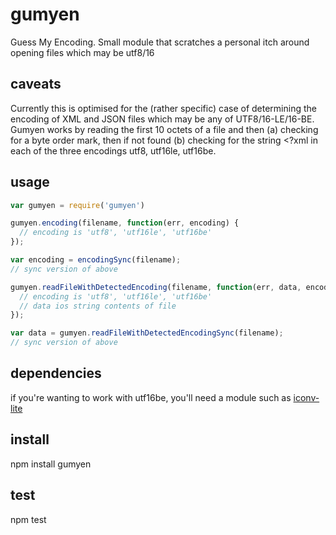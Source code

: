 # gumyen
Guess My Encoding. Small module that scratches a personal itch around opening files which may be utf8/16

## caveats
Currently this is optimised for the (rather specific) case of determining the encoding of XML and JSON files which may be any of UTF8/16-LE/16-BE. Gumyen works by reading the first 10 octets of a file and then (a) checking for a byte order mark, then if not found (b) checking for the string <?xml in each of the three encodings utf8, utf16le, utf16be.

## usage

```javascript
var gumyen = require('gumyen')

gumyen.encoding(filename, function(err, encoding) {
  // encoding is 'utf8', 'utf16le', 'utf16be'
});

var encoding = encodingSync(filename);
// sync version of above

gumyen.readFileWithDetectedEncoding(filename, function(err, data, encoding) {
  // encoding is 'utf8', 'utf16le', 'utf16be'
  // data ios string contents of file
});

var data = gumyen.readFileWithDetectedEncodingSync(filename);
// sync version of above
```

## dependencies
if you're wanting to work with utf16be, you'll need a module such as [iconv-lite](https://github.com/ashtuchkin/iconv-lite "iconv-lite")

## install
npm install gumyen

## test
npm test
